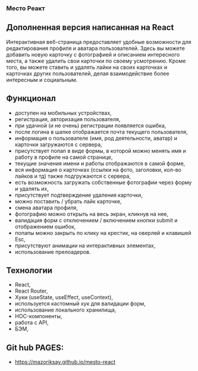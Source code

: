 ### Место Реакт
## Дополненная версия написанная на React
Интерактивная веб-страница предоставляет удобные возможности для редактирования профиля и аватара пользователей. Здесь вы можете добавить новую карточку с фотографией и описанием интересного места, а также удалить свои карточки по своему усмотрению. Кроме того, вы можете ставить и удалять лайки на своих карточках и карточках других пользователей, делая взаимодействие более интересным и социальным.

## Функционал

- доступен на мобильных устройствах,
- регистрация, авторизация пользователя,
- при удачной (и не очень) регистрации появляется ошибка,
- после логина в шапке отображается почта текущего пользователя,
- информация о пользователе (имя, род деятельности, аватар) и карточки загружаются с сервера,
- присутствует попап в виде формы, в которой можно менять имя и работу в профиле на самой странице,
- текущие значения имени и работы отображаются в самой форме,
- вся информация о карточках (ссылки на фото, заголовки, кол-во лайков и тд) также подгружаются с сервера,
- есть возможность загружать собственные фотографии через форму и удалять их,
- присутствует подтверждение удаления карточки,
- можно поставить / убрать лайк карточке,
- смена аватара профиля,
- фотографию можно открыть на весь экран, кликнув на нее,
- валидация форм с отключением / включением кнопки submit и отображением ошибок,
- попапы можно закрыть по клику на крестик, на оверлей и клавишей Esc,
- присутствуют анимации на интерактивных элементах,
- использование прелоадеров.

## Технологии

- React,
- React Router,
- Хуки (useState, useEffect, useContext),
- используется кастомный хук для валидации форм,
- использование локального хранилища,
- HOC-компоненты,
- работа с API,
- БЭМ,


## Git hub PAGES:
* https://mazoriksay.github.io/mesto-react
